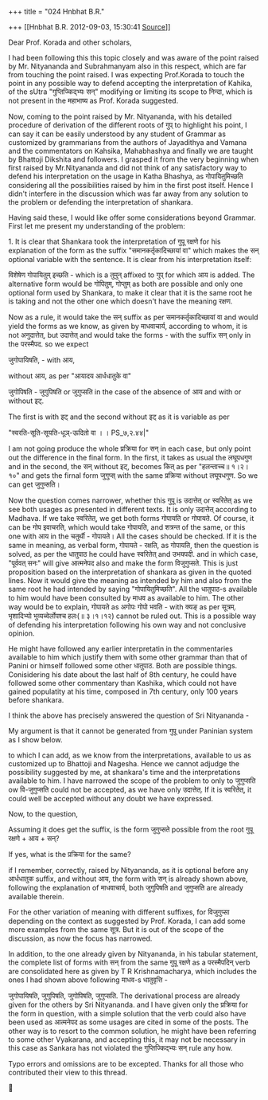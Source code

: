 +++
title = "024 Hnbhat B.R."

+++
[[Hnbhat B.R.	2012-09-03, 15:30:41 [Source](https://groups.google.com/g/bvparishat/c/pudQ3KbSyGg)]]



  

  
Dear Prof. Korada and other scholars,

  

I had been following this this topic closely and was aware of the point raised by Mr. Nityananda and Subrahmanyam also in this respect, which are far from touching the point raised. I was expecting Prof.Korada to touch the point in any possible way to defend accepting the interpretation of Kahika, of the sUtra "गुप्तिज्किद्भ्यः सन्" modifying or limiting its scope to निन्दा, which is not present in the महाभाष्य as Prof. Korada suggested.

  

Now, coming to the point raised by Mr. Nityananda, with his detailed procedure of derivation of the different roots of गुप् to highlight his point, I can say it can be easily understood by any student of Grammar as customized by grammarians from the authors of Jayadithya and Vamana and the commentators on Kahsika, Mahabhashya and finally we are taught by Bhattoji Dikshita and followers. I grasped it from the very beginning when first raised by Mr.Nityananda and did not think of any satisfactory way to defend his interpretation on the usage in Katha Bhashya, as गोपायितुमिच्छति considering all the possibilities raised by him in the first post itself. Hence I didn't interfere in the discussion which was far away from any solution to the problem or defending the interpretation of shankara.

  

Having said these, I would like offer some considerations beyond Grammar. First let me present my understanding of the problem:

  

1\. It is clear that Shankara took the interpretation of गुपू रक्षणे for his explanation of the form as the suffix "समानकर्तृकादिच्छायां वा" which makes the सन् optional variable with the sentence. It is clear from his interpretation itself:

  

विशेषेण गोपायितुम् इच्छति - which is a तुमुन् affixed to गुप् for which आय is added. The alternative form would be गोपितुम्, गोप्तुम् as both are possible and only one optional form used by Shankara, to make it clear that it is the same root he is taking and not the other one which doesn't have the meaning रक्षण.

  

Now as a rule, it would take the सन् suffix as per समानकर्तृकादिच्छायां वा and would yield the forms as we know, as given by माधवाचार्य, according to whom, it is not अनुदात्तेत्, but उदात्तेत् and would take the forms - with the suffix सन् only in the परस्मैपद. so we expect

  

जुगोपायिषति, - with आय,

  

without आय, as per "आयादय आर्धधातुके वा"

  

जुगोपिषति - जुगुपिषति or जुगुप्सति in the case of the absence of आय and with or without इट्.

The first is with इट् and the second without इट् as it is variable as per

"स्वरति-सूति-सूयति-धूञ्-ऊदितो वा । । PS_७,२.४४\|"



I am not going produce the whole प्रक्रिया for सन् in each case, but only point out the difference in the final form. In the first, it takes as usual the लघूपधगुण and in the second, the सन् without इट्, becomes कित् as per "हलन्ताच्च॥ १।२।१०" and gets the firnal form जुगुप्स् with the same प्रक्रिया without लघूपधगुण. So we can get जुगुप्सति।

  

Now the question comes narrower, whether this गुपू is उदात्तेत् or स्वरितेत् as we see both usages as presented in different texts. It is only उदात्तेत् according to Madhava. If we take स्वरितेत्, we get both forms गोपायति or गोपायते. Of course, it can be गोप इवाचरति, which would take गोपायति, and शत्रन्त of the same, or this one with आय in the चतुर्थी - गोपायते। All the cases should be checked. If it is the same in meaning, as verbal form, गोपायते - रक्षति, as गोपायति, then the question is solved, as per the धातुपाठ he could have स्वरितेत् and उभयपदी. and in which case, "पूर्ववत् सनः" will give आत्मनेपद also and make the form विजुगुप्सते. This is just proposition based on the interpretation of shankara as given in the quoted lines. Now it would give the meaning as intended by him and also from the same root he had intended by saying "गोपायितुमिच्छति". All the धातुपाठ-s available to him would have been consulted by माधव as available to him. The other way would be to explain, गोपायते as अगोपः गोपो भवति - with क्यङ् as per
सूत्रम्. भृशादिभ्यो भुव्यच्वेर्लोपश्च हलः(॥ ३।१।१२) cannot be ruled out. This is a possible way of defending his interpretation following his own way and not conclusive opinion.

  

He might have followed any earlier interpretatin in the commentaries available to him which justify them with some other grammar than that of Panini or himself followed some other धातुपाठ. Both are possible things. Conisidering his date about the last half of 8th century, he could have followed some other commentary than Kashika, which could not have gained populatity at his time, composed in 7th century, only 100 years before shankara.

  

I think the above has precisely answered the question of Sri Nityananda -

  

My argument is that it cannot be generated from गुपू under Paninian system as I show below.

  

to which I can add, as we know from the interpretations, available to us as customized up to Bhattoji and Nagesha. Hence we cannot adjudge the possibility suggested by me, at shankara's time and the interpretations available to him. I have narrowed the scope of the problem to only to जुगुप्सति ow वि-जुगुप्सति could not be accepted, as we have only उदात्तेत्. If it is स्वरितेत्, it could well be accepted without any doubt we have expressed.

  

Now, to the question,

  

  

Assuming it does get the suffix, is the form जुगुप्सते possible from the root गुपू रक्षणे + आय + सन्?

If yes, what is the प्रक्रिया for the same?

  

if I remember, correctly, raised by Nityananda, as it is optional before any आर्धधातुक suffix, and without आय, the form with सन् is already shown above, following the explanation of माधवाचार्य, both जुगुपिषति and जुगुप्सति are already available therein.

  

For the other variation of meaning with different suffixes, for विजुगुप्सा depending on the context as suggested by Prof. Korada, I can add some more examples from the same सूत्र. But it is out of the scope of the discussion, as now the focus has narrowed.

  

  

In addition, to the one already given by Nityananda, in his tabular statement, the complete list of forms with सन् from the same गुपू रक्षणे as a परस्मैपदिन् verb are consolidated here as given by T R Krishnamacharya, which includes the ones I had shown above following माधव-s धातुवृत्ति -

  

जुगोपायिषति, जुगुपिषति, जुगोपिषति, जुगुप्सति. The derivational process are already given for the others by Sri Nityananda. and I have given only the प्रक्रिया for the form in question, with a simple solution that the verb could also have been used as आत्मनेपद as some usages are cited in some of the posts. The other way is to resort to the common solution, he might have been referring to some other Vyakarana, and accepting this, it may not be necessary in this case as Sankara has not violated the गुप्तिज्किद्भ्यः सन् rule any how.

  

Typo errors and omissions are to be excepted. Thanks for all those who contributed their view to this thread.



